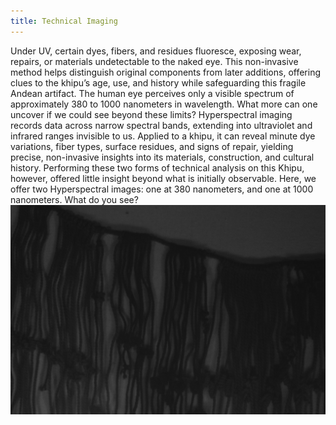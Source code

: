 ```yaml
---
title: Technical Imaging
---
```


Under UV, certain dyes, fibers, and residues fluoresce, exposing wear, repairs, or materials undetectable to the naked eye. This non-invasive method helps distinguish original components from later additions, offering clues to the khipu’s age, use, and history while safeguarding this fragile Andean artifact. The human eye perceives only a visible spectrum of approximately 380 to 1000 nanometers in wavelength. What more can one uncover if we could see beyond these limits? Hyperspectral imaging records data across narrow spectral bands, extending into ultraviolet and infrared ranges invisible to us. Applied to a khipu, it can reveal minute dye variations, fiber types, surface residues, and signs of repair, yielding precise, non-invasive insights into its materials, construction, and cultural history. Performing these two forms of technical analysis on this Khipu, however, offered little insight beyond what is initially observable. Here, we offer two Hyperspectral images: one at 380 nanometers, and one at 1000 nanometers. What do you see?
![Graph](/components/images/objects/13.jpg)
